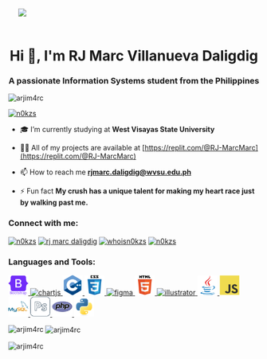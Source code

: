 <img style="margin: 20px" src="https://miro.medium.com/v2/resize:fit:1326/1*fb5qImPRFI0Fg-fQ5aw-Mg.gif"/>
<h1 align="center">Hi 👋, I'm RJ Marc Villanueva Daligdig</h1>
<h3 align="center">A passionate Information Systems student from the Philippines</h3>

<p align="left"> <img src="https://komarev.com/ghpvc/?username=arjim4rc&label=Profile%20views&color=0e75b6&style=flat" alt="arjim4rc" /> </p>

<p align="left"> <a href="https://twitter.com/n0kzs" target="blank"><img src="https://img.shields.io/twitter/follow/n0kzs?logo=twitter&style=for-the-badge" alt="n0kzs" /></a> </p>

- 🎓 I’m currently studying at **West Visayas State University**

- 👨‍💻 All of my projects are available at [https://replit.com/@RJ-MarcMarc](https://replit.com/@RJ-MarcMarc)

- 📫 How to reach me **rjmarc.daligdig@wvsu.edu.ph**

- ⚡ Fun fact **My crush has a unique talent for making my heart race just by walking past me.**

<h3 align="left">Connect with me:</h3>
<p align="left">
<a href="https://twitter.com/n0kzs" target="blank"><img align="center" src="https://raw.githubusercontent.com/rahuldkjain/github-profile-readme-generator/master/src/images/icons/Social/twitter.svg" alt="n0kzs" height="30" width="40" /></a>
<a href="https://fb.com/RJ Marc Daligdig" target="blank"><img align="center" src="https://raw.githubusercontent.com/rahuldkjain/github-profile-readme-generator/master/src/images/icons/Social/facebook.svg" alt="rj marc daligdig" height="30" width="40" /></a>
<a href="https://instagram.com/whoisn0kzs" target="blank"><img align="center" src="https://raw.githubusercontent.com/rahuldkjain/github-profile-readme-generator/master/src/images/icons/Social/instagram.svg" alt="whoisn0kzs" height="30" width="40" /></a>
<a href="https://www.youtube.com/c/N0Kzs" target="blank"><img align="center" src="https://raw.githubusercontent.com/rahuldkjain/github-profile-readme-generator/master/src/images/icons/Social/youtube.svg" alt="n0kzs" height="30" width="40" /></a>
</p>

<h3 align="left">Languages and Tools:</h3>
<p align="left"> <a href="https://getbootstrap.com" target="_blank" rel="noreferrer"> <img src="https://raw.githubusercontent.com/devicons/devicon/master/icons/bootstrap/bootstrap-plain-wordmark.svg" alt="bootstrap" width="40" height="40"/> </a> <a href="https://www.chartjs.org" target="_blank" rel="noreferrer"> <img src="https://www.chartjs.org/media/logo-title.svg" alt="chartjs" width="40" height="40"/> </a> <a href="https://www.w3schools.com/cpp/" target="_blank" rel="noreferrer"> <img src="https://raw.githubusercontent.com/devicons/devicon/master/icons/cplusplus/cplusplus-original.svg" alt="cplusplus" width="40" height="40"/> </a> <a href="https://www.w3schools.com/css/" target="_blank" rel="noreferrer"> <img src="https://raw.githubusercontent.com/devicons/devicon/master/icons/css3/css3-original-wordmark.svg" alt="css3" width="40" height="40"/> </a> <a href="https://www.figma.com/" target="_blank" rel="noreferrer"> <img src="https://www.vectorlogo.zone/logos/figma/figma-icon.svg" alt="figma" width="40" height="40"/> </a> <a href="https://www.w3.org/html/" target="_blank" rel="noreferrer"> <img src="https://raw.githubusercontent.com/devicons/devicon/master/icons/html5/html5-original-wordmark.svg" alt="html5" width="40" height="40"/> </a> <a href="https://www.adobe.com/in/products/illustrator.html" target="_blank" rel="noreferrer"> <img src="https://www.vectorlogo.zone/logos/adobe_illustrator/adobe_illustrator-icon.svg" alt="illustrator" width="40" height="40"/> </a> <a href="https://www.java.com" target="_blank" rel="noreferrer"> <img src="https://raw.githubusercontent.com/devicons/devicon/master/icons/java/java-original.svg" alt="java" width="40" height="40"/> </a> <a href="https://developer.mozilla.org/en-US/docs/Web/JavaScript" target="_blank" rel="noreferrer"> <img src="https://raw.githubusercontent.com/devicons/devicon/master/icons/javascript/javascript-original.svg" alt="javascript" width="40" height="40"/> </a> <a href="https://www.mysql.com/" target="_blank" rel="noreferrer"> <img src="https://raw.githubusercontent.com/devicons/devicon/master/icons/mysql/mysql-original-wordmark.svg" alt="mysql" width="40" height="40"/> </a> <a href="https://www.photoshop.com/en" target="_blank" rel="noreferrer"> <img src="https://raw.githubusercontent.com/devicons/devicon/master/icons/photoshop/photoshop-line.svg" alt="photoshop" width="40" height="40"/> </a> <a href="https://www.php.net" target="_blank" rel="noreferrer"> <img src="https://raw.githubusercontent.com/devicons/devicon/master/icons/php/php-original.svg" alt="php" width="40" height="40"/> </a> <a href="https://www.python.org" target="_blank" rel="noreferrer"> <img src="https://raw.githubusercontent.com/devicons/devicon/master/icons/python/python-original.svg" alt="python" width="40" height="40"/> </a> </p>

<p><img align="left" src="https://github-readme-stats.vercel.app/api/top-langs?username=arjim4rc&show_icons=true&locale=en&layout=compact" alt="arjim4rc" /></p>

<p>&nbsp;<img align="center" src="https://github-readme-stats.vercel.app/api?username=arjim4rc&show_icons=true&locale=en" alt="arjim4rc" /></p>

<p><img align="center" src="https://github-readme-streak-stats.herokuapp.com/?user=arjim4rc&" alt="arjim4rc" /></p>
